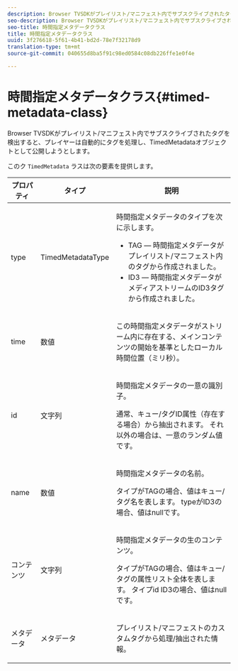 ```yaml
---
description: Browser TVSDKがプレイリスト/マニフェスト内でサブスクライブされたタグを検出すると、プレイヤーは自動的にタグを処理し、TimedMetadataオブジェクトとして公開しようとします。
seo-description: Browser TVSDKがプレイリスト/マニフェスト内でサブスクライブされたタグを検出すると、プレイヤーは自動的にタグを処理し、TimedMetadataオブジェクトとして公開しようとします。
seo-title: 時間指定メタデータクラス
title: 時間指定メタデータクラス
uuid: 3f276618-5f61-4b41-bd2d-78e7f32178d9
translation-type: tm+mt
source-git-commit: 040655d8ba5f91c98ed0584c08db226ffe1e0f4e

---
```



# 時間指定メタデータクラス{#timed-metadata-class}

Browser TVSDKがプレイリスト/マニフェスト内でサブスクライブされたタグを検出すると、プレイヤーは自動的にタグを処理し、TimedMetadataオブジェクトとして公開しようとします。

このク `TimedMetadata` ラスは次の要素を提供します。

<table id="table_5827A0626EDC45F68DC3E7644F3EFF69"> 
 <thead> 
  <tr> 
   <th colname="col1" class="entry"> プロパティ </th> 
   <th colname="col02" class="entry"> タイプ </th> 
   <th colname="col2" class="entry"> 説明 </th> 
  </tr>
 </thead>
 <tbody> 
  <tr> 
   <td colname="col1"> <p>type </p> </td> 
   <td colname="col02"> <p><span class="codeph"> TimedMetadataType</span> </p> </td> 
   <td colname="col2"> <p>時間指定メタデータのタイプを次に示します。 
     <ul id="ul_E79C375A54C64BF09A927EE8983E98E3"> 
      <li id="li_F1907521CDBE47E282A87AF0A7A1477A">TAG — 時間指定メタデータがプレイリスト/マニフェスト内のタグから作成されました。 </li> 
      <li id="li_5B0C0B0F247144709F86E6654A5AB500">ID3 — 時間指定メタデータがメディアストリームのID3タグから作成されました。 </li> 
     </ul> </p> </td> 
  </tr> 
  <tr> 
   <td colname="col1"> <p>time </p> </td> 
   <td colname="col02"> <p>数値 </p> </td> 
   <td colname="col2"> <p>この時間指定メタデータがストリーム内に存在する、メインコンテンツの開始を基準としたローカル時間位置（ミリ秒）。 </p> </td> 
  </tr> 
  <tr> 
   <td colname="col1"> <p>id </p> </td> 
   <td colname="col02"> <p>文字列 </p> </td> 
   <td colname="col2"> <p>時間指定メタデータの一意の識別子。 </p> <p>通常、キュー/タグID属性（存在する場合）から抽出されます。 それ以外の場合は、一意のランダム値です。 </p> </td> 
  </tr> 
  <tr> 
   <td colname="col1"> <p>name </p> </td> 
   <td colname="col02"> <p>数値 </p> </td> 
   <td colname="col2"> <p>時間指定メタデータの名前。 </p> <p>タイプがTAGの場合、値はキュー/タグ名を表します。 typeがID3の場合、値はnullです。 </p> </td> 
  </tr> 
  <tr> 
   <td colname="col1"> <p>コンテンツ </p> </td> 
   <td colname="col02"> <p>文字列 </p> </td> 
   <td colname="col2"> <p>時間指定メタデータの生のコンテンツ。 </p> <p>タイプがTAGの場合、値はキュー/タグの属性リスト全体を表します。 タイプid ID3の場合、値はnullです。 </p> </td> 
  </tr> 
  <tr> 
   <td colname="col1"> <p>メタデータ </p> </td> 
   <td colname="col02"> <p><span class="codeph"> メタデータ</span> </p> </td> 
   <td colname="col2"> <p>プレイリスト/マニフェストのカスタムタグから処理/抽出された情報。 </p> </td> 
  </tr> 
 </tbody> 
</table>

